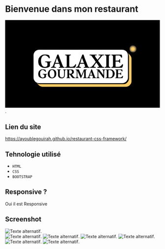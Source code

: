 # Bienvenue dans mon restaurant


![Texte alternatif](/image/galaxiegourmande.png "Titre de l'image").

## Lien du site

https://ayoublegouirah.github.io/restaurant-css-framework/

## Tehnologie utilisé 

- `HTML` 
- `CSS` 
- `BOOTSTRAP`

## Responsive ?

Oui il est Responsive

## Screenshot 

   ![Texte alternatif](./image/image-picture/screen1.png "Titre de l'image").    
    ![Texte alternatif](./image/image-picture/screen2.png "Titre de l'image").
     ![Texte alternatif](./image/image-picture/screen3.png "Titre de l'image").
      ![Texte alternatif](./image/image-picture/scren4.png "Titre de l'image").
       ![Texte alternatif](./image/image-picture/screen5.png "Titre de l'image").
        ![Texte alternatif](./image/image-picture/screen%20resto.png "Titre de l'image").
         ![Texte alternatif](./image/Gourmande-Galaxie.png "Titre de l'image").